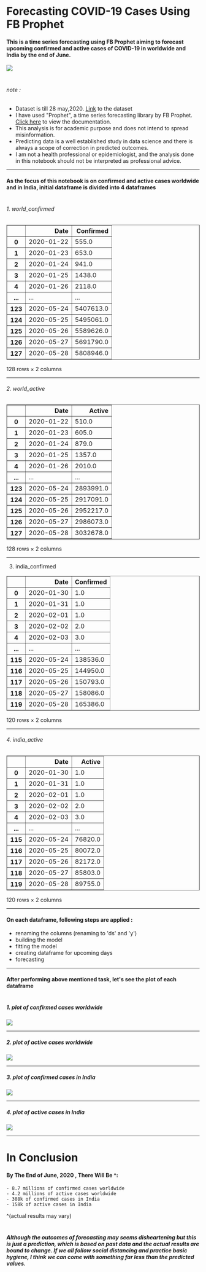 # Forecasting COVID-19 Cases Using FB Prophet

#### This is a time series forecasting using FB Prophet aiming to forecast upcoming confirmed and active cases of COVID-19 in worldwide and India by the end of June.

![](/images/cover.png)
 #
###### note :  
 - Dataset is till 28 may,2020. [Link](https://www.kaggle.com/sudalairajkumar/novel-corona-virus-2019-dataset/ "kaggle.com") to the dataset
- I have used "Prophet", a time series forecasting library by FB Prophet. [Click here](https://facebook.github.io/prophet/docs/quick_start.html "FB Prophet") to view the documentation.
- This analysis is for academic purpose and does not intend to spread misinformation. 
- Predicting data is a well established study in data science and there is always a scope of correction in predicted outcomes.
- I am not a health professional or epidemiologist, and the analysis done in this notebook should not be interpreted as professional advice. 
---

#### As the focus of this notebook is on confirmed and active cases worldwide and in India, initial dataframe is divided into 4 dataframes 
#
###### 1. world_confirmed

<table border="1" class="dataframe">
  <thead>
    <tr style="text-align: right;">
      <th></th>
      <th>Date</th>
      <th>Confirmed</th>
    </tr>
  </thead>
  <tbody>
    <tr>
      <th>0</th>
      <td>2020-01-22</td>
      <td>555.0</td>
    </tr>
    <tr>
      <th>1</th>
      <td>2020-01-23</td>
      <td>653.0</td>
    </tr>
    <tr>
      <th>2</th>
      <td>2020-01-24</td>
      <td>941.0</td>
    </tr>
    <tr>
      <th>3</th>
      <td>2020-01-25</td>
      <td>1438.0</td>
    </tr>
    <tr>
      <th>4</th>
      <td>2020-01-26</td>
      <td>2118.0</td>
    </tr>
    <tr>
      <th>...</th>
      <td>...</td>
      <td>...</td>
    </tr>
    <tr>
      <th>123</th>
      <td>2020-05-24</td>
      <td>5407613.0</td>
    </tr>
    <tr>
      <th>124</th>
      <td>2020-05-25</td>
      <td>5495061.0</td>
    </tr>
    <tr>
      <th>125</th>
      <td>2020-05-26</td>
      <td>5589626.0</td>
    </tr>
    <tr>
      <th>126</th>
      <td>2020-05-27</td>
      <td>5691790.0</td>
    </tr>
    <tr>
      <th>127</th>
      <td>2020-05-28</td>
      <td>5808946.0</td>
    </tr>
  </tbody>
</table>
<p>128 rows × 2 columns</p>
</div>

---

###### 2. world_active

<table border="1" class="dataframe">
  <thead>
    <tr style="text-align: right;">
      <th></th>
      <th>Date</th>
      <th>Active</th>
    </tr>
  </thead>
  <tbody>
    <tr>
      <th>0</th>
      <td>2020-01-22</td>
      <td>510.0</td>
    </tr>
    <tr>
      <th>1</th>
      <td>2020-01-23</td>
      <td>605.0</td>
    </tr>
    <tr>
      <th>2</th>
      <td>2020-01-24</td>
      <td>879.0</td>
    </tr>
    <tr>
      <th>3</th>
      <td>2020-01-25</td>
      <td>1357.0</td>
    </tr>
    <tr>
      <th>4</th>
      <td>2020-01-26</td>
      <td>2010.0</td>
    </tr>
    <tr>
      <th>...</th>
      <td>...</td>
      <td>...</td>
    </tr>
    <tr>
      <th>123</th>
      <td>2020-05-24</td>
      <td>2893991.0</td>
    </tr>
    <tr>
      <th>124</th>
      <td>2020-05-25</td>
      <td>2917091.0</td>
    </tr>
    <tr>
      <th>125</th>
      <td>2020-05-26</td>
      <td>2952217.0</td>
    </tr>
    <tr>
      <th>126</th>
      <td>2020-05-27</td>
      <td>2986073.0</td>
    </tr>
    <tr>
      <th>127</th>
      <td>2020-05-28</td>
      <td>3032678.0</td>
    </tr>
  </tbody>
</table>
<p>128 rows × 2 columns</p>
</div>

---

3. india_confirmed

<table border="1" class="dataframe">
  <thead>
    <tr style="text-align: right;">
      <th></th>
      <th>Date</th>
      <th>Confirmed</th>
    </tr>
  </thead>
  <tbody>
    <tr>
      <th>0</th>
      <td>2020-01-30</td>
      <td>1.0</td>
    </tr>
    <tr>
      <th>1</th>
      <td>2020-01-31</td>
      <td>1.0</td>
    </tr>
    <tr>
      <th>2</th>
      <td>2020-02-01</td>
      <td>1.0</td>
    </tr>
    <tr>
      <th>3</th>
      <td>2020-02-02</td>
      <td>2.0</td>
    </tr>
    <tr>
      <th>4</th>
      <td>2020-02-03</td>
      <td>3.0</td>
    </tr>
    <tr>
      <th>...</th>
      <td>...</td>
      <td>...</td>
    </tr>
    <tr>
      <th>115</th>
      <td>2020-05-24</td>
      <td>138536.0</td>
    </tr>
    <tr>
      <th>116</th>
      <td>2020-05-25</td>
      <td>144950.0</td>
    </tr>
    <tr>
      <th>117</th>
      <td>2020-05-26</td>
      <td>150793.0</td>
    </tr>
    <tr>
      <th>118</th>
      <td>2020-05-27</td>
      <td>158086.0</td>
    </tr>
    <tr>
      <th>119</th>
      <td>2020-05-28</td>
      <td>165386.0</td>
    </tr>
  </tbody>
</table>
<p>120 rows × 2 columns</p>
</div>

---

###### 4. india_active

<table border="1" class="dataframe">
  <thead>
    <tr style="text-align: right;">
      <th></th>
      <th>Date</th>
      <th>Active</th>
    </tr>
  </thead>
  <tbody>
    <tr>
      <th>0</th>
      <td>2020-01-30</td>
      <td>1.0</td>
    </tr>
    <tr>
      <th>1</th>
      <td>2020-01-31</td>
      <td>1.0</td>
    </tr>
    <tr>
      <th>2</th>
      <td>2020-02-01</td>
      <td>1.0</td>
    </tr>
    <tr>
      <th>3</th>
      <td>2020-02-02</td>
      <td>2.0</td>
    </tr>
    <tr>
      <th>4</th>
      <td>2020-02-03</td>
      <td>3.0</td>
    </tr>
    <tr>
      <th>...</th>
      <td>...</td>
      <td>...</td>
    </tr>
    <tr>
      <th>115</th>
      <td>2020-05-24</td>
      <td>76820.0</td>
    </tr>
    <tr>
      <th>116</th>
      <td>2020-05-25</td>
      <td>80072.0</td>
    </tr>
    <tr>
      <th>117</th>
      <td>2020-05-26</td>
      <td>82172.0</td>
    </tr>
    <tr>
      <th>118</th>
      <td>2020-05-27</td>
      <td>85803.0</td>
    </tr>
    <tr>
      <th>119</th>
      <td>2020-05-28</td>
      <td>89755.0</td>
    </tr>
  </tbody>
</table>
<p>120 rows × 2 columns</p>
</div>

---

#### On each dataframe, following steps are applied :
-  renaming the columns (renaming to 'ds' and 'y')
- building the model
- fitting the model
- creating dataframe for upcoming days
- forecasting

---

#### After performing above mentioned task, let's see the plot of each dataframe 
#
##### 1. plot of confirmed cases worldwide
![](/images/world_confirmed.png)

---

##### 2. plot of active cases worldwide
![](/images/world_active.png)

---

##### 3. plot of confirmed cases in India
![](/images/india_confirmed.png)

---

##### 4. plot of active cases in India
![](/images/india_active.png)



---

# In Conclusion 
#### By The End of June, 2020 , There Will Be ^:
    - 8.7 millions of confirmed cases worldwide
    - 4.2 millions of active cases worldwide
    - 308k of confirmed cases in India
    - 158k of active cases in India
    
  ^(actual results may vary)
#
##### Although the outcomes of forecasting may seems disheartening but this is just a prediction, which is based on past data and the actual results are bound to change. If we all follow social distancing and practice basic hygiene, I think we can come with something  far less than the predicted values. 
